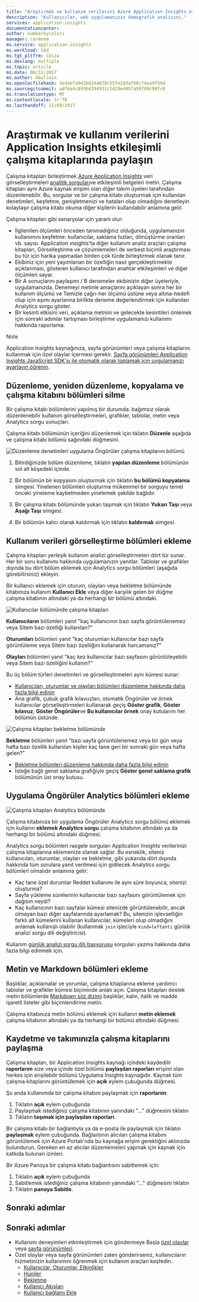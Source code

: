 ```yaml
---
title: "Araştırmak ve kullanım verilerini Azure Application Insights etkileşimli çalışma kitaplarında paylaşma | Microsoft docs"
description: "Kullanıcılar, web uygulamanızın demografik analizini."
services: application-insights
documentationcenter: 
author: numberbycolors
manager: carmonm
ms.service: application-insights
ms.workload: tbd
ms.tgt_pltfrm: ibiza
ms.devlang: multiple
ms.topic: article
ms.date: 06/12/2017
ms.author: mbullwin
ms.openlocfilehash: 3edaefa942b834a070c55fe28daf60c74ea9f59d
ms.sourcegitcommit: adf6a4c89364394931c1d29e4057a50799c90fc0
ms.translationtype: MT
ms.contentlocale: tr-TR
ms.lasthandoff: 11/09/2017
---
```

# <a name="investigate-and-share-usage-data-with-interactive-workbooks-in-application-insights"></a>Araştırmak ve kullanım verilerini Application Insights etkileşimli çalışma kitaplarında paylaşın

Çalışma kitapları birleştirmek [Azure Application Insights](app-insights-overview.md) veri görselleştirmeleri [analitik sorguları](app-insights-analytics.md)ve etkileşimli belgeleri metin. Çalışma kitapları aynı Azure kaynak erişimi olan diğer takım üyeleri tarafından düzenlenebilir. Bu, sorgular ve bir çalışma kitabı oluşturmak için kullanılan denetimleri, keşfetme, genişletmenizi ve hataları olup olmadığını denetleyin kolaylaşır çalışma kitabı okuma diğer kişilerin kullanılabilir anlamına gelir.

Çalışma kitapları gibi senaryolar için yararlı olur:

* İlgilenilen ölçümleri önceden tanımadığınız olduğunda, uygulamanızın kullanımını keşfetme: kullanıcılar, saklama hızları, dönüştürme oranları vb. sayısı. Application ınsights'ta diğer kullanım analiz araçları çalışma kitapları, Görselleştirme ve çözümlemeleri de serbest biçimli araştırması bu tür için harika yapmadan birden çok türde birleştirmek olanak tanır.
* Ekibiniz için yeni yayımlanan bir özelliğin nasıl gerçekleştirmekte açıklanması, gösteren kullanıcı tarafından anahtar etkileşimleri ve diğer ölçümleri sayar.
* Bir A sonuçlarını paylaşımı / B denemeler ekibinizin diğer üyeleriyle, uygulamanızda. Denemeyi metinle amaçlarını açıklayan sonra her bir kullanım ölçümü ve Temizle çağrı-her ölçümü üstüne veya altına-hedefi olup için aşımı ayarlarına birlikte deneme değerlendirmek için kullanılan Analytics sorgu göster.
* Bir kesinti etkisini veri, açıklama metnini ve gelecekte kesintileri önlemek için sonraki adımlar tartışması birleştirme uygulamanızı kullanımı hakkında raporlama.

> [!NOTE]
> Application Insights kaynağınıza, sayfa görünümleri veya çalışma kitaplarını kullanmak için özel olaylar içermesi gerekir. [Sayfa görünümleri Application Insights JavaScript SDK'sı ile otomatik olarak toplamak için uygulamanızı ayarlayın öğrenin](app-insights-javascript.md).
> 
> 

## <a name="editing-rearranging-cloning-and-deleting-workbook-sections"></a>Düzenleme, yeniden düzenleme, kopyalama ve çalışma kitabını bölümleri silme

Bir çalışma kitabı bölümlerini yapılmış bir durumda: bağımsız olarak düzenlenebilir kullanım görselleştirmeleri, grafikler, tablolar, metin veya Analytics sorgu sonuçları.

Çalışma kitabı bölümünün içeriğini düzenlemek için tıklatın **Düzenle** aşağıda ve çalışma kitabı bölümü sağındaki düğmesini.

![Düzenleme denetimleri uygulama Öngörüler çalışma kitaplarını bölümü](./media/app-insights-usage-workbooks/editing-controls.png)

1. Bitirdiğinizde bölüm düzenleme, tıklatın **yapılan düzenleme** bölümünün sol alt köşedeki içinde.

2. Bir bölümün bir kopyasını oluşturmak için tıklatın **bu bölümü kopyalama** simgesi. Yinelenen bölümleri oluşturma mükemmel bir sorguyu temel önceki yineleme kaybetmeden yinelemek şekilde bağlıdır.

3. Bir çalışma kitabı bölümünde yukarı taşımak için tıklatın **Yukarı Taşı** veya **Aşağı Taşı** simgesi.

4. Bir bölümün kalıcı olarak kaldırmak için tıklatın **kaldırmak** simgesi.

## <a name="adding-usage-data-visualization-sections"></a>Kullanım verileri görselleştirme bölümleri ekleme

Çalışma kitapları yerleşik kullanım analizi görselleştirmeleri dört tür sunar. Her bir soru kullanımı hakkında uygulamanızın yanıtlar. Tablolar ve grafikler dışında bu dört bölüm eklemek için Analytics sorgu bölümleri (aşağıda görebilirsiniz) ekleyin.

Bir kullanıcı eklemek için oturum, olayları veya bekletme bölümünde kitabınıza kullanım **Kullanıcı Ekle** veya diğer karşılık gelen bir düğme çalışma kitabının altındaki ya da herhangi bir bölümü altındaki.

![Kullanıcılar bölümünde çalışma kitapları](./media/app-insights-usage-workbooks/users-section.png)

**Kullanıcıların** bölümleri yanıt "kaç kullanıcının bazı sayfa görüntülenemez veya Sitem bazı özelliği kullanılan?"

**Oturumları** bölümleri yanıt "kaç oturumları kullanıcılar bazı sayfa görüntüleme veya Sitem bazı özelliğini kullanarak harcamanız?"

**Olayları** bölümleri yanıt "kaç kez kullanıcılar bazı sayfasını görüntüleyebilir veya Sitem bazı özelliğini kullanın?"

Bu üç bölüm türleri denetimleri ve görselleştirmeleri aynı kümesi sunar:

* [Kullanıcıları, oturumlar ve olayları bölümleri düzenleme hakkında daha fazla bilgi edinin](app-insights-usage-segmentation.md)
* Ana grafik, çubuk grafik kılavuzları, otomatik Öngörüler ve örnek kullanıcılar görselleştirmeleri kullanarak geçiş **Göster grafik**, **Göster kılavuz**, **Göster Öngörüler**ve **Bu kullanıcılar örnek** onay kutularını her bölümün üstünde.

![Çalışma kitapları bekletme bölümünde](./media/app-insights-usage-workbooks/retention-section.png)

**Bekletme** bölümleri yanıt "bazı sayfa görüntülenemez veya bir gün veya hafta bazı özellik kullanılan kişiler kaç tane geri bir sonraki gün veya hafta gelen?"

* [Bekletme bölümleri düzenleme hakkında daha fazla bilgi edinin](app-insights-usage-retention.md)
* İsteğe bağlı genel saklama grafiğiyle geçiş **Göster genel saklama grafik** bölümünün üst onay kutusu.

## <a name="adding-application-insights-analytics-sections"></a>Uygulama Öngörüler Analytics bölümleri ekleme

![Çalışma kitapları Analytics bölümünde](./media/app-insights-usage-workbooks/analytics-section.png)

Çalışma kitabınıza bir uygulama Öngörüler Analytics sorgu bölümü eklemek için kullanın **eklemek Analytics sorgu** çalışma kitabının altındaki ya da herhangi bir bölümü altındaki düğmesi.

Analytics sorgu bölümleri rasgele sorguları Application Insights verilerinizi çalışma kitaplarına eklemenize olanak sağlar. Bu esneklik, siteniz kullanıcıları, oturumlar, olayları ve bekletme, gibi yukarıda dört dışında hakkında tüm sorulara yanıt verilmesi için gidilecek Analytics sorgu bölümleri olmalıdır anlamına gelir:

* Kaç tane özel durumlar Reddet kullanımı ile aynı süre boyunca, sitenizi oluşturma?
* Sayfa yükleme sürelerinin kullanıcılar bazı sayfasını görüntülemek için dağıtım neydi?
* Kaç kullanıcının bazı sayfalar kümesi sitenizde görüntülenebilir, ancak olmayan bazı diğer sayfalarında ayarlamak? Bu, sitenizin işlevselliğin farklı alt kümelerini kullanan kullanıcılar, kümeleri olup olmadığını anlamak kullanışlı olabilir (kullanmak `join` işleciyle `kind=leftanti` günlük analizi sorgu dili değiştiricisi).

Kullanım [günlük analizi sorgu dili başvurusu](https://docs.loganalytics.io/) sorguları yazma hakkında daha fazla bilgi edinmek için.

## <a name="adding-text-and-markdown-sections"></a>Metin ve Markdown bölümleri ekleme

Başlıklar, açıklamalar ve yorumlar, çalışma kitaplarına ekleme yardımcı tablolar ve grafikler kümesi biçiminde anlatı açın. Çalışma kitapları destek metin bölümlerde [Markdown söz dizimi](https://daringfireball.net/projects/markdown/) başlıklar, kalın, italik ve madde işaretli listeler gibi biçimlendirme metin.

Çalışma kitabınıza metin bölümü eklemek için kullanın **metin eklemek** çalışma kitabının altındaki ya da herhangi bir bölümü altındaki düğmesi.

## <a name="saving-and-sharing-workbooks-with-your-team"></a>Kaydetme ve takımınızla çalışma kitaplarını paylaşma

Çalışma kitapları, bir Application Insights kaynağı içindeki kaydedilir **raporlarım** size veya içinde özel bölümü **paylaşılan raporları** erişimi olan herkes için erişilebilir bölümü Uygulama Insights kaynağıdır. Kaynak tüm çalışma kitaplarını görüntülemek için **açık** eylem çubuğunda düğmesi.

Şu anda kullanımda bir çalışma kitabını paylaşmak için **raporlarım**:

1. Tıklatın **açık** eylem çubuğunda
2. Paylaşmak istediğiniz çalışma kitabının yanındaki "..." düğmesini tıklatın
3. Tıklatın **taşımak için paylaşılan raporları**.

Bir çalışma kitabı bir bağlantıyla ya da e-posta ile paylaşmak için tıklatın **paylaşmak** eylem çubuğunda. Bağlantının alıcıları çalışma kitabını görüntülemek için Azure Portalı'nda bu kaynağa erişim gerektiğini aklınızda bulundurun. Gereken en az alıcılar düzenlemeleri yapmak için kaynak için katkıda bulunan izinleri.

Bir Azure Panoya bir çalışma kitabı bağlantısını sabitlemek için:

1. Tıklatın **açık** eylem çubuğunda
2. Sabitlemek istediğiniz çalışma kitabının yanındaki "..." düğmesini tıklatın
3. Tıklatın **panoya Sabitle**.

## <a name="next-steps"></a>Sonraki adımlar

## <a name="next-steps"></a>Sonraki adımlar
- Kullanımı deneyimleri etkinleştirmek için göndermeye Başla [özel olaylar](https://docs.microsoft.com/azure/application-insights/app-insights-api-custom-events-metrics#trackevent) veya [sayfa görünümleri](https://docs.microsoft.com/azure/application-insights/app-insights-api-custom-events-metrics#page-views).
- Özel olaylar veya sayfa görünümleri zaten gönderirseniz, kullanıcıların hizmetinizin kullanımını öğrenmek için kullanım araçları keşfedin.
    - [Kullanıcılar, Oturumlar, Etkinlikler](app-insights-usage-segmentation.md)
    - [Huniler](usage-funnels.md)
    - [Bekletme](app-insights-usage-retention.md)
    - [Kullanıcı Akışları](app-insights-usage-flows.md)
    - [Kullanıcı bağlamı Ekle](app-insights-usage-send-user-context.md)
    
